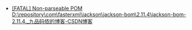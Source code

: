 - [[FATAL] Non-parseable POM D:\repository\com\fasterxml\jackson\jackson-bom\2.11.4\jackson-bom-2.11.4._九品码侬的博客-CSDN博客](https://blog.csdn.net/weixin_44782343/article/details/123836463)